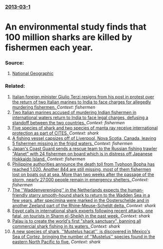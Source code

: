 ### [2013-03-1](/news/2013/03/1/index.md)

# An environmental study finds that 100 million sharks are killed by fishermen each year. 




### Source:

1. [National Geographic](http://newswatch.nationalgeographic.com/2013/03/01/100-million-sharks-killed-every-year-study-shows-on-eve-of-international-conference-on-shark-protection/)

### Related:

1. [Italian foreign minister Giulio Terzi resigns from his post in protest over the return of two Italian marines to India to face charges for allegedly murdering fishermen. ](/news/2013/03/26/italian-foreign-minister-giulio-terzi-resigns-from-his-post-in-protest-over-the-return-of-two-italian-marines-to-india-to-face-charges-for-a.md) _Context: fishermen_
2. [Two Italian marines accused of murdering Indian fishermen in international waters return to India to face legal charges, defusing a standoff between the two countries. ](/news/2013/03/22/two-italian-marines-accused-of-murdering-indian-fishermen-in-international-waters-return-to-india-to-face-legal-charges-defusing-a-standoff.md) _Context: fishermen_
3. [Five species of shark and two species of manta ray receive international protection as part of CITES. ](/news/2013/03/11/five-species-of-shark-and-two-species-of-manta-ray-receive-international-protection-as-part-of-cites.md) _Context: shark_
4. [A fishing vessel capsizes off of Liverpool, Nova Scotia, Canada, leaving 5 fishermen missing in the frigid waters. ](/news/2013/02/18/a-fishing-vessel-capsizes-off-of-liverpool-nova-scotia-canada-leaving-5-fishermen-missing-in-the-frigid-waters.md) _Context: fishermen_
5. [Japan's Coast Guard sends a rescue team to the Russian fishing trawler "Alanet" with 24 fishermen on board which is in distress off Japanese Hokkaido Island. ](/news/2012/12/27/japan-s-coast-guard-sends-a-rescue-team-to-the-russian-fishing-trawler-alanet-with-24-fishermen-on-board-which-is-in-distress-off-japanese.md) _Context: fishermen_
6. [Philippine authorities announce the death toll from Typhoon Bopha has reached 1,020. Another 844 are still missing, most of them fishermen lost on boats out at sea. More than two weeks after the passage of the storm, nearly 27,000 people remain in emergency shelters. ](/news/2012/12/16/philippine-authorities-announce-the-death-toll-from-typhoon-bopha-has-reached-1-020-another-844-are-still-missing-most-of-them-fishermen-l.md) _Context: fishermen_
7. [The ''Waddenvereniging'' in the Netherlands expects the human-friendly starry smooth-hound shark to return to the Wadden Sea in a few years, after specimina were marked in the Oosterschelde and in another Zeeland part of the Rhine-Meuse-Scheldt delta. ](/news/2012/08/23/the-waddenvereniging-in-the-netherlands-expects-the-human-friendly-starry-smooth-hound-shark-to-return-to-the-wadden-sea-in-a-few-years.md) _Context: shark_
8. [Egypt calls in international shark experts following recent attacks, one fatal, on tourists in Sharm el-Sheikh in the past week. ](/news/2010/12/6/egypt-calls-in-international-shark-experts-following-recent-attacks-one-fatal-on-tourists-in-sharm-el-sheikh-in-the-past-week.md) _Context: shark_
9. [ Palau is to create the world's first "shark sanctuary", banning all commercial shark fishing in its waters. ](/news/2009/09/25/palau-is-to-create-the-world-s-first-shark-sanctuary-banning-all-commercial-shark-fishing-in-its-waters.md) _Context: shark_
10. [ A new species of shark, ''Mustelus hacat'', is discovered in Mexico's Sea of Cortez, bringing the number of ''Mustelus'' species found in the eastern North Pacific to five.](/news/2006/03/4/a-new-species-of-shark-mustelus-hacat-is-discovered-in-mexico-s-sea-of-cortez-bringing-the-number-of-mustelus-species-found-in-t.md) _Context: shark_
